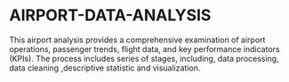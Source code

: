 # AIRPORT-DATA-ANALYSIS
This airport analysis provides a comprehensive examination of airport operations, passenger trends, flight data, and key performance indicators (KPIs). The process includes series of stages, including, data processing, data cleaning ,descriptive statistic and visualization.
